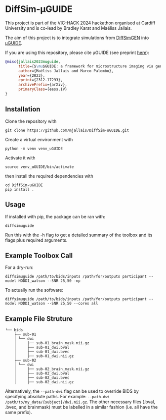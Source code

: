 # DiffSim-μGUIDE

This project is part of the [VIC-HACK 2024](https://github.com/Lewis-Kitchingman/VIC-HACK-2024.git) hackathon organised at Cardiff University and is co-lead by Bradley Karat and Maëliss Jallais.

The aim of this project is to integrate simulations from [DiffSimGEN](https://github.com/Bradley-Karat/DiffSimGen.git) into [μGUIDE](https://github.com/mjallais/uGUIDE.git).

If you are using this repository, please cite μGUIDE (see preprint [here](https://arxiv.org/abs/2312.17293)):
```bibtex
@misc{jallais2023muguide,
      title={$\mu$GUIDE: a framework for microstructure imaging via generalized uncertainty-driven inference using deep learning}, 
      author={Maëliss Jallais and Marco Palombo},
      year={2023},
      eprint={2312.17293},
      archivePrefix={arXiv},
      primaryClass={eess.IV}
}
```

## Installation
Clone the repository with
```
git clone https://github.com/mjallais/DiffSim-uGUIDE.git
```
Create a virtual environment with
```
python -m venv venv_uGUIDE
```
Activate it with
```
source venv_uGUIDE/bin/activate
```
then install the required dependencies with
```
cd DiffSim-uGUIDE
pip install .
```

## Usage
If installed with pip, the package can be ran with:
```
diffsimuguide
```
Run this with the -h flag to get a detailed summary of the toolbox and its flags plus required arguments.
## Example Toolbox Call
For a dry-run:
```
diffsimuguide /path/to/bids/inputs /path/for/outputs participant --model NODDI_watson --SNR 25,50 -np
```
To actually run the software:
```
diffsimuguide /path/to/bids/inputs /path/for/outputs participant --model NODDI_watson --SNR 25,50 --cores all
```
## Example File Struture
```
└── bids
    ├── sub-01
    │ └── dwi
    │     ├── sub-01_brain_mask.nii.gz
    │     ├── sub-01_dwi.bval
    │     ├── sub-01_dwi.bvec
    │     ├── sub-01_dwi.nii.gz
    ├── sub-02
    │ └── dwi
    │     ├── sub-02_brain_mask.nii.gz
    │     ├── sub-02_dwi.bval
    │     ├── sub-02_dwi.bvec
    │     ├── sub-02_dwi.nii.gz
```
Alternatively, the `--path-dwi` flag can be used to override BIDS by specifying absolute paths. For example: `--path-dwi /path/to/my_data/{subject}/dwi.nii.gz`. The other necessary files (.bval, .bvec, and brainmask) must be labelled in a similar fashion (i.e. all have the same prefix).
